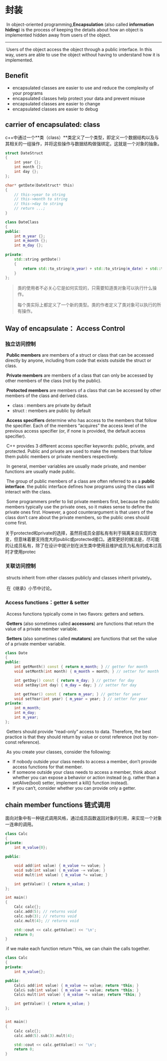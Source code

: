 # 封装

​		In object-oriented programming,**Encapsulation** (also called **information hiding**) is the process of keeping the details about how an object is implemented hidden away from users of the object. 

---

​		Users of the object access the object through a public interface. In this way, users are able to use the object without having to understand how it is implemented.



## Benefit

- encapsulated classes are easier to use and reduce the complexity of your programs
- encapsulated classes help protect your data and prevent misuse
- encapsulated classes are easier to change
- encapsulated classes are easier to debug

## carrier of encapsulated: class

​		c++中通过一个**类（class）**类定义了一个类型，即定义一个数据结构以及与其相关的一组操作，并将这些操作与数据结构做强绑定。这就是一个对象的抽象。

```c
struct DateStruct
{
    int year {};
    int month {};
    int day {};
};

char* getDate(DateStruct* this)
{
    // this->year to string
    // this->month to string
    // this->day to string
    // return ...;
}
```

```c++
class DateClass
{
public:
    int m_year {};
    int m_month {};
    int m_day {};
    
private:
    std::string getDate()
    {
        return std::to_string(m_year) + std::to_string(m_date) + std::to_string(m_day);
	}
};
```

> ​		类的使用者不必关心它是如何实现的，只需要知道类对象可以执行什么操作。
>
> ​		每个类实际上都定义了一个新的类型。类的作者定义了类对象可以执行的所有操作。

## Way of encapsulate： Access Control

### 独立访问控制

​		**Public members** are members of a struct or class that can be accessed directly by anyone, including from code that exists outside the struct or class.

​		**Private members** are members of a class that can only be accessed by other members of the class (not by the public).

​		**Protocted members** are members of a class that can be accessed by other members of the class and derived class.

- class : members are private by default
- struct : members are public by default

​		**Access specifiers** determine who has access to the members that follow the specifier. Each of the members “acquires” the access level of the previous access specifier (or, if none is provided, the default access specifier).

​		C++ provides 3 different access specifier keywords: public, private, and protected. Public and private are used to make the members that follow them public members or private members respectively.

​		In general, member variables are usually made private, and member functions are usually made public. 

​		The group of public members of a class are often referred to as a **public interface**.  the public interface defines how programs using the class will interact with the class. 

​		Some programmers prefer to list private members first, because the public members typically use the private ones, so it makes sense to define the private ones first. However, a good counterargument is that users of the class don’t care about the private members, so the public ones should come first.

​		关于protected和private的选择，虽然将成员全部私有有利于隔离来自实现的改变，但意味着要支持庞大的public或protected接口。通常更好的做法是，尽可能的让成员私有，除了在设计中就计划在派生类中使用且维护成员为私有的成本过高时才使用protec

### 关联访问控制

​		structs inherit from other classes publicly and classes inherit privately。

​		在《继承》小节中讨论。

### Access functions：getter & setter

​		Access functions typically come in two flavors: getters and setters. 

​		**Getters** (also sometimes called **accessors**) are functions that return the value of a private member variable. 

​		**Setters** (also sometimes called **mutators**) are functions that set the value of a private member variable.

```c++
class Date
{
public:
    int getMonth() const { return m_month; } // getter for month
    void setMonth(int month) { m_month = month; } // setter for month

    int getDay() const { return m_day; } // getter for day
    void setDay(int day) { m_day = day; } // setter for day

    int getYear() const { return m_year; } // getter for year
    void setYear(int year) { m_year = year; } // setter for year
private:
    int m_month;
    int m_day;
    int m_year;
};
```

​		Getters should provide “read-only” access to data. Therefore, the best practice is that they should return by value or const reference (not by non-const reference). 

​		As you create your classes, consider the following:

- If nobody outside your class needs to access a member, don’t provide access functions for that member.
- If someone outside your class needs to access a member, think about whether you can expose a behavior or action instead (e.g. rather than a setAlive(bool) setter, implement a kill() function instead).
- If you can’t, consider whether you can provide only a getter.



## chain member functions 链式调用

​		面向对象中有一种链式调用风格，通过成员函数返回对象的引用，来实现一个对象一连串的调用。

```c++
class Calc
{
private:
    int m_value{0};

public:

    void add(int value) { m_value += value; }
    void sub(int value) { m_value -= value; }
    void mult(int value) { m_value *= value; }

    int getValue() { return m_value; }
};

int main()
{
    Calc calc{};
    calc.add(5); // returns void
    calc.sub(3); // returns void
    calc.mult(4); // returns void

    std::cout << calc.getValue() << '\n';
    return 0;
}
```

​		if we make each function return *this, we can chain the calls together.

```c++
class Calc
{
private:
    int m_value{};

public:
    Calc& add(int value) { m_value += value; return *this; }
    Calc& sub(int value) { m_value -= value; return *this; }
    Calc& mult(int value) { m_value *= value; return *this; }

    int getValue() { return m_value; }
};


int main()
{
    Calc calc{};
    calc.add(5).sub(3).mult(4);

    std::cout << calc.getValue() << '\n';
    return 0;
}
```


